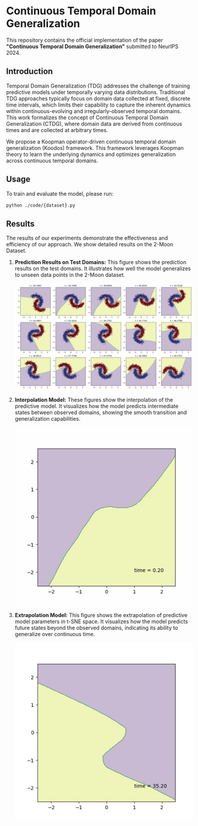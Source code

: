 # Continuous Temporal Domain Generalization

This repository contains the official implementation of the paper **"Continuous Temporal Domain Generalization"** submitted to NeurIPS 2024.

## Introduction

Temporal Domain Generalization (TDG) addresses the challenge of training predictive models under temporally varying data distributions. Traditional TDG approaches typically focus on domain data collected at fixed, discrete time intervals, which limits their capability to capture the inherent dynamics within continuous-evolving and irregularly-observed temporal domains. This work formalizes the concept of Continuous Temporal Domain Generalization (CTDG), where domain data are derived from continuous times and are collected at arbitrary times.

We propose a Koopman operator-driven continuous temporal domain generalization (Koodos) framework. This framework leverages Koopman theory to learn the underlying dynamics and optimizes generalization across continuous temporal domains.

## Usage

To train and evaluate the model, please run:
```bash
python ./code/{dataset}.py
```

## Results

The results of our experiments demonstrate the effectiveness and efficiency of our approach. We show detailed results on the 2-Moon Dataset.

1. **Prediction Results on Test Domains:**
   This figure shows the prediction results on the test domains. It illustrates how well the model generalizes to unseen data points in the 2-Moon dataset.
   
   ![Prediction Results](code/save_ODE/pred_Moons50_ODE_2405241030/figure_test_model.png)

2. **Interpolation Model:**
   These figures show the interpolation of the predictive model. It visualizes how the model predicts intermediate states between observed domains, showing the smooth transition and generalization capabilities.
   
   ![Interpolation Model Prediction over time](code/save_ODE/pred_Moons50_ODE_2405241030/figure_interpolation.gif)

3. **Extrapolation Model:**
   This figure shows the extrapolation of predictive model parameters in t-SNE space. It visualizes how the model predicts future states beyond the observed domains, indicating its ability to generalize over continuous time.
   
   ![Extrapolation Model Prediction over time](code/save_ODE/pred_Moons50_ODE_2405241030/figure_extrapolation.gif)
